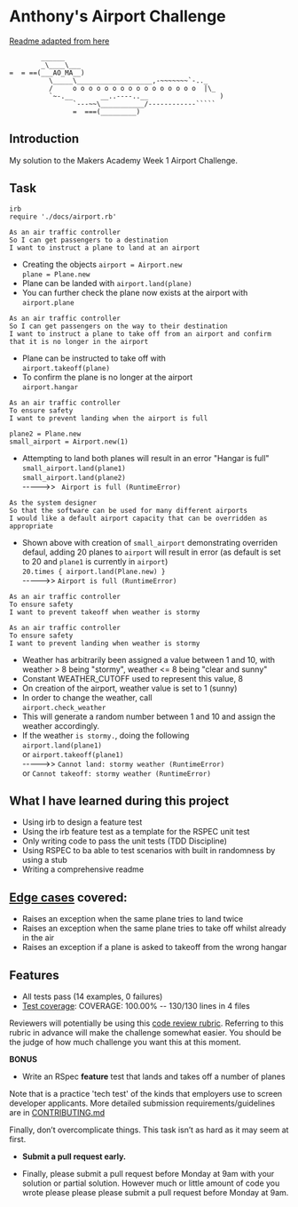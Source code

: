 Anthony's Airport Challenge
=================
[Readme adapted from here](https://github.com/makersacademy/airport_challenge)

```
        ______
        _\____\___
=  = ==(___AO_MA__)
          \_____\___________________,-~~~~~~~`-.._
          /     o o o o o o o o o o o o o o o o  |\_
          `~-.__       __..----..__                  )
                `---~~\___________/------------`````
                =  ===(_________)

```

Introduction
-------

My solution to the Makers Academy Week 1 Airport Challenge.

Task
-----

`irb`  
`require './docs/airport.rb'`

```
As an air traffic controller 
So I can get passengers to a destination 
I want to instruct a plane to land at an airport
```

* Creating the objects
`airport = Airport.new`  
`plane = Plane.new`  
* Plane can be landed with 
`airport.land(plane)`  
* You can further check the plane now exists at the airport with
`airport.plane`  

```
As an air traffic controller 
So I can get passengers on the way to their destination 
I want to instruct a plane to take off from an airport and confirm that it is no longer in the airport
```

* Plane can be instructed to take off with  
`airport.takeoff(plane)`  
* To confirm the plane is no longer at the airport  
`airport.hangar` 

```
As an air traffic controller 
To ensure safety 
I want to prevent landing when the airport is full 
```

`plane2 = Plane.new`  
`small_airport = Airport.new(1)`  
* Attempting to land both planes will result in an error "Hangar is full"  
`small_airport.land(plane1)`  
`small_airport.land(plane2)`  
----->> ` Airport is full (RuntimeError)`  

```
As the system designer
So that the software can be used for many different airports
I would like a default airport capacity that can be overridden as appropriate
```

* Shown above with creation of `small_airport` demonstrating overriden defaul, adding 20 planes to `airport` will result in error (as default is set to 20 and `plane1` is currently in `airport`)  
`20.times { airport.land(Plane.new) }`  
----->> `Airport is full (RuntimeError)`

```
As an air traffic controller 
To ensure safety 
I want to prevent takeoff when weather is stormy 

As an air traffic controller 
To ensure safety 
I want to prevent landing when weather is stormy 
```

* Weather has arbitrarily been assigned a value between 1 and 10, with weather > 8 being "stormy", weather <= 8 being "clear and sunny"
* Constant WEATHER_CUTOFF used to represent this value, 8
* On creation of the airport, weather value is set to 1 (sunny)
* In order to change the weather, call  
`airport.check_weather`
* This will generate a random number between 1 and 10 and assign the weather accordingly.
* If the weather `is stormy.`, doing the following  
`airport.land(plane1)`  
or `airport.takeoff(plane1)`  
----->> `Cannot land: stormy weather (RuntimeError)`  
or `Cannot takeoff: stormy weather (RuntimeError)`

What I have learned during this project
-----
* Using irb to design a feature test
* Using the irb feature test as a template for the RSPEC unit test
* Only writing code to pass the unit tests (TDD Discipline)
* Using RSPEC to ba able to test scenarios with built in randomness by using a stub
* Writing a comprehensive readme

[Edge cases](http://programmers.stackexchange.com/questions/125587/what-are-the-difference-between-an-edge-case-a-corner-case-a-base-case-and-a-b) covered:
-----

* Raises an exception when the same plane tries to land twice
* Raises an exception when the same plane tries to take off whilst already in the air
* Raises an exception if a plane is asked to takeoff from the wrong hangar

Features
-----
* All tests pass (14 examples, 0 failures)
* [Test coverage](https://github.com/makersacademy/course/blob/main/pills/test_coverage.md): COVERAGE: 100.00% -- 130/130 lines in 4 files

Reviewers will potentially be using this [code review rubric](docs/review.md).  Referring to this rubric in advance will make the challenge somewhat easier.  You should be the judge of how much challenge you want this at this moment.

**BONUS**

* Write an RSpec **feature** test that lands and takes off a number of planes

Note that is a practice 'tech test' of the kinds that employers use to screen developer applicants.  More detailed submission requirements/guidelines are in [CONTRIBUTING.md](CONTRIBUTING.md)

Finally, don’t overcomplicate things. This task isn’t as hard as it may seem at first.

* **Submit a pull request early.**

* Finally, please submit a pull request before Monday at 9am with your solution or partial solution.  However much or little amount of code you wrote please please please submit a pull request before Monday at 9am.
